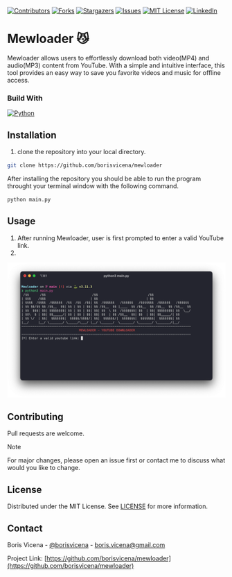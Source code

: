 [![Contributors][contributors-shield]][contributors-url]
[![Forks][forks-shield]][forks-url]
[![Stargazers][stars-shield]][stars-url]
[![Issues][issues-shield]][issues-url]
[![MIT License][license-shield]][license-url]
[![LinkedIn][linkedin-shield]][linkedin-url]

# Mewloader 😼

Mewloader allows users to effortlessly download both video(MP4) and audio(MP3) content from YouTube. With a simple and intuitive interface, this tool provides an easy way to save you favorite videos and music for offline access.

### Build With
[![Python][Python]][Python-url]

## Installation

1. clone the repository into your local directory.
```bash
git clone https://github.com/borisvicena/mewloader
```

After installing the repository you should be able to run the program throught your terminal window with the following command.
```bash
python main.py
```

## Usage
1. After running Mewloader, user is first prompted to enter a valid YouTube link.
2. 
![Screenshot](/static/mewloader_screenshot.png)

## Contributing

Pull requests are welcome.

> [!NOTE]
> For major changes, please open an issue first or contact me to discuss what would you like to change.

## License

Distributed under the MIT License. See [LICENSE](https://choosealicense.com/licenses/mit/) for more information.

## Contact

Boris Vicena - [@borisvicena](https://linkedin.com/in/borisvicena) - boris.vicena@gmail.com

Project Link: [https://github.com/borisvicena/mewloader](https://github.com/borisvicena/mewloader)

<!-- MARKDOWN LINKS -->
[contributors-shield]: https://img.shields.io/github/contributors/borisvicena/mewloader.svg?style=for-the-badge
[contributors-url]: https://github.com/borisvicena/mewloader/graphs/contributors

[forks-shield]: https://img.shields.io/github/forks/borisvicena/mewloader.svg?style=for-the-badge
[forks-url]: https://github.com/borisvicena/mewloader/network/members
[stars-shield]: https://img.shields.io/github/stars/borisvicena/mewloader.svg?style=for-the-badge
[stars-url]: https://github.com/borisvicena/mewloader/stargazers
[issues-shield]: https://img.shields.io/github/issues/borisvicena/mewloader.svg?style=for-the-badge
[issues-url]: https://github.com/borisvicena/mewloader/issues
[license-shield]: https://img.shields.io/github/license/borisvicena/mewloader.svg?style=for-the-badge
[license-url]: https://github.com/borisvicena/mewloader/blob/master/LICENSE.txt
[linkedin-shield]: https://img.shields.io/badge/-LinkedIn-black.svg?style=for-the-badge&logo=linkedin&colorB=555
[linkedin-url]: https://linkedin.com/in/borisvicena
[Python]: https://img.shields.io/badge/python-306998?style=for-the-badge&logo=python&logoColor=white
[Python-url]: https://www.python.org